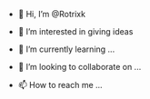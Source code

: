- 👋 Hi, I’m @Rotrixk
- 👀 I’m interested in giving ideas 

- 🌱 I’m currently learning ...
- 💞️ I’m looking to collaborate on ...
- 📫 How to reach me ...

<!---
Rotrixk/Rotrixk is a ✨ special ✨ repository because its `README.md` (this file) appears on your GitHub profile.
You can click the Preview link to take a look at your changes.
--->

